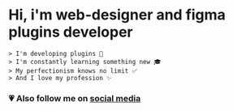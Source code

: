 # Hi, i'm web-designer and figma plugins developer
```
> I'm developing plugins 🔧
> I'm constantly learning something new 🎓
> My perfectionism knows no limit ✅
> And I love my profession ✨
```
### 💗 Also follow me on [social media](https://teletype.link/neutralwinter)
